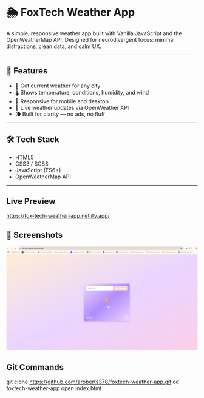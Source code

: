 # 🌦️ FoxTech Weather App

A simple, responsive weather app built with Vanilla JavaScript and the OpenWeatherMap API. Designed for neurodivergent focus: minimal distractions, clean data, and calm UX.

---

## 🔧 Features

- 📍 Get current weather for any city
- 🌡️ Shows temperature, conditions, humidity, and wind
- 📱 Responsive for mobile and desktop
- 🔁 Live weather updates via OpenWeather API
- 🌘 Built for clarity — no ads, no fluff

---

## 🛠️ Tech Stack

- HTML5
- CSS3 / SCSS
- JavaScript (ES6+)
- OpenWeatherMap API

---

## Live Preview
https://fox-tech-weather-app.netlify.app/


## 📸 Screenshots

<p>
  <img src="/public/images/Screenshot weather app.png"></img>
</p>

## Git Commands
git clone https://github.com/aroberts378/foxtech-weather-app.git
cd foxtech-weather-app
open index.html
